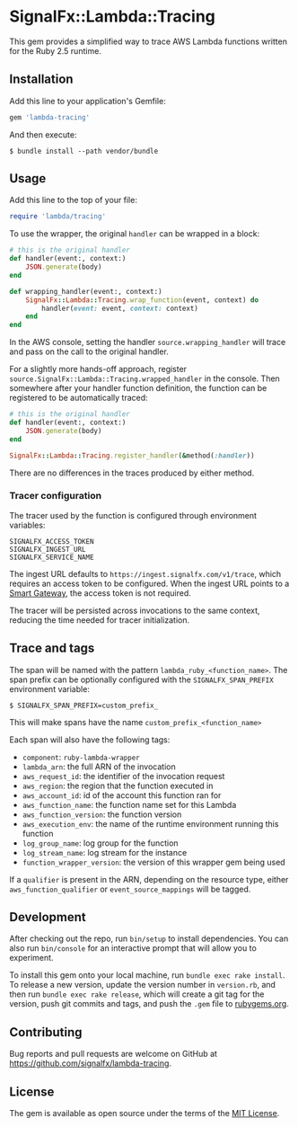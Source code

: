# SignalFx::Lambda::Tracing

This gem provides a simplified way to trace AWS Lambda functions written for the
Ruby 2.5 runtime.

## Installation

Add this line to your application's Gemfile:

```ruby
gem 'lambda-tracing'
```

And then execute:

    $ bundle install --path vendor/bundle

## Usage

Add this line to the top of your file:

```ruby
require 'lambda/tracing'
```

To use the wrapper, the original `handler` can be wrapped in a block:

```ruby
# this is the original handler
def handler(event:, context:)
    JSON.generate(body)
end

def wrapping_handler(event:, context:)
    SignalFx::Lambda::Tracing.wrap_function(event, context) do
        handler(event: event, context: context)
    end
end
```

In the AWS console, setting the handler `source.wrapping_handler` will trace and pass on the call to
the original handler.

For a slightly more hands-off approach, register `source.SignalFx::Lambda::Tracing.wrapped_handler`
in the console. Then somewhere after your handler function definition, the
function can be registered to be automatically traced:

```ruby
# this is the original handler
def handler(event:, context:)
    JSON.generate(body)
end

SignalFx::Lambda::Tracing.register_handler(&method(:handler))
```

There are no differences in the traces produced by either method.

### Tracer configuration

The tracer used by the function is configured through environment variables:

```
SIGNALFX_ACCESS_TOKEN
SIGNALFX_INGEST_URL
SIGNALFX_SERVICE_NAME
```

The ingest URL defaults to `https://ingest.signalfx.com/v1/trace`, which
requires an access token to be configured. When the ingest URL points to a
[Smart Gateway](https://docs.signalfx.com/en/latest/apm/apm-deployment/smart-gateway.html), the access token is not required.

The tracer will be persisted across invocations to the same context, reducing the time needed for tracer initialization.

## Trace and tags

The span will be named with the pattern  `lambda_ruby_<function_name>`. The span
prefix can be optionally configured with the `SIGNALFX_SPAN_PREFIX` environment
variable:

    $ SIGNALFX_SPAN_PREFIX=custom_prefix_

This will make spans have the name `custom_prefix_<function_name>`

Each span will also have the following tags:
- `component`: `ruby-lambda-wrapper`
- `lambda_arn`: the full ARN of the invocation
- `aws_request_id`: the identifier of the invocation request
- `aws_region`: the region that the function executed in
- `aws_account_id`: id of the account this function ran for
- `aws_function_name`: the function name set for this Lambda
- `aws_function_version`: the function version
- `aws_execution_env`: the name of the runtime environment running this function
- `log_group_name`: log group for the function
- `log_stream_name`: log stream for the instance
- `function_wrapper_version`: the version of this wrapper gem being used

If a `qualifier` is present in the ARN, depending on the resource type, either `aws_function_qualifier` or `event_source_mappings` will be tagged.

## Development

After checking out the repo, run `bin/setup` to install dependencies. You can also run `bin/console` for an interactive prompt that will allow you to experiment.

To install this gem onto your local machine, run `bundle exec rake install`. To release a new version, update the version number in `version.rb`, and then run `bundle exec rake release`, which will create a git tag for the version, push git commits and tags, and push the `.gem` file to [rubygems.org](https://rubygems.org).

## Contributing

Bug reports and pull requests are welcome on GitHub at https://github.com/signalfx/lambda-tracing.

## License

The gem is available as open source under the terms of the [MIT License](https://opensource.org/licenses/MIT).
